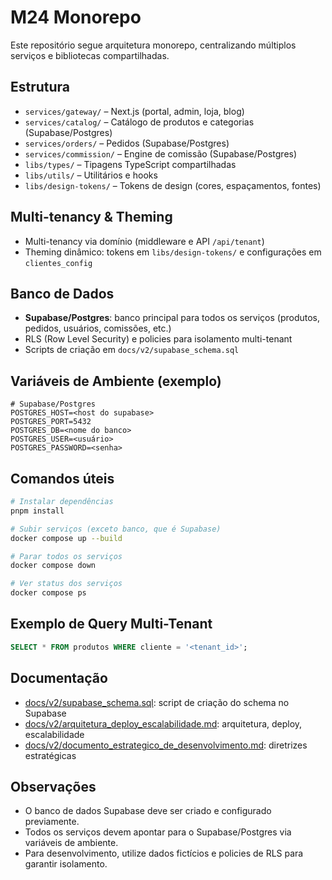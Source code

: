 # M24 Monorepo

Este repositório segue arquitetura monorepo, centralizando múltiplos serviços e bibliotecas compartilhadas.

## Estrutura

- `services/gateway/` – Next.js (portal, admin, loja, blog)
- `services/catalog/` – Catálogo de produtos e categorias (Supabase/Postgres)
- `services/orders/` – Pedidos (Supabase/Postgres)
- `services/commission/` – Engine de comissão (Supabase/Postgres)
- `libs/types/` – Tipagens TypeScript compartilhadas
- `libs/utils/` – Utilitários e hooks
- `libs/design-tokens/` – Tokens de design (cores, espaçamentos, fontes)

## Multi-tenancy & Theming

- Multi-tenancy via domínio (middleware e API `/api/tenant`)
- Theming dinâmico: tokens em `libs/design-tokens/` e configurações em `clientes_config`

## Banco de Dados

- **Supabase/Postgres**: banco principal para todos os serviços (produtos, pedidos, usuários, comissões, etc.)
- RLS (Row Level Security) e policies para isolamento multi-tenant
- Scripts de criação em `docs/v2/supabase_schema.sql`

## Variáveis de Ambiente (exemplo)

```env
# Supabase/Postgres
POSTGRES_HOST=<host do supabase>
POSTGRES_PORT=5432
POSTGRES_DB=<nome do banco>
POSTGRES_USER=<usuário>
POSTGRES_PASSWORD=<senha>
```

## Comandos úteis

```sh
# Instalar dependências
pnpm install

# Subir serviços (exceto banco, que é Supabase)
docker compose up --build

# Parar todos os serviços
docker compose down

# Ver status dos serviços
docker compose ps
```

## Exemplo de Query Multi-Tenant

```sql
SELECT * FROM produtos WHERE cliente = '<tenant_id>';
```

## Documentação

- [docs/v2/supabase_schema.sql](docs/v2/supabase_schema.sql): script de criação do schema no Supabase
- [docs/v2/arquitetura_deploy_escalabilidade.md](docs/v2/arquitetura_deploy_escalabilidade.md): arquitetura, deploy, escalabilidade
- [docs/v2/documento_estrategico_de_desenvolvimento.md](docs/v2/documento_estrategico_de_desenvolvimento.md): diretrizes estratégicas

## Observações

- O banco de dados Supabase deve ser criado e configurado previamente.
- Todos os serviços devem apontar para o Supabase/Postgres via variáveis de ambiente.
- Para desenvolvimento, utilize dados fictícios e policies de RLS para garantir isolamento.
